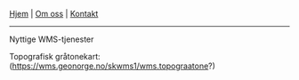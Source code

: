 <link rel="stylesheet" type="text/css" href="/custom.css">

[Hjem](index.md) | [Om oss](om.md) | [Kontakt](kontakt.md)

---

Nyttige WMS-tjenester

Topografisk gråtonekart: (https://wms.geonorge.no/skwms1/wms.topograatone?)
